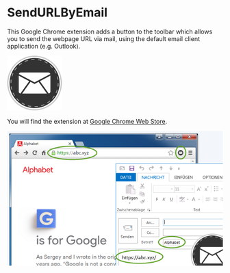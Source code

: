 # SendURLByEmail
This Google Chrome extension adds a button to the toolbar which allows you to send the webpage URL via mail, using the default email client application (e.g. Outlook).

![Logo](src/icon128.png)

You will find the extension at [Google Chrome Web Store](https://chrome.google.com/webstore/detail/send-url-by-email/mekllbldjjejnkmomdclgkomcnlbddfj).

![Screenshot](Screenshot2.png)

